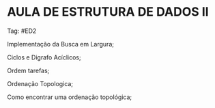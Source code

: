 # AULA DE ESTRUTURA DE DADOS II

Tag: #ED2

Implementação da Busca em Largura;

Ciclos e Digrafo Acíclicos;

Ordem tarefas;

Ordenação Topologica;

Como encontrar uma ordenação topológica;
